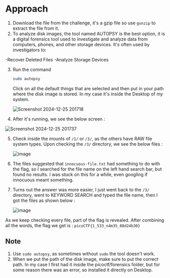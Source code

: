 # Approach

1. Download the file from the challenge, it's a gzip file so use `gunzip` to extract the file from it.
2. To analyze disk images, the tool named AUTOPSY is the best option, it is a digital forensics tool used to investigate and analyze data from computers, phones, and other storage devices. It's often used by investigators to:

  -Recover Deleted Files
  -Analyze Storage Devices

3. Run the command
   
   ```bash
   sudo autopsy
   ```

   Click on all the default things that are selected and then put in your path where the disk image is stored. In my case it's inside the Desktop of my system.

   ![Screenshot 2024-12-25 201718](https://github.com/user-attachments/assets/06975774-2902-4f3e-bac0-b1493a41547c)

4. After it's running, we see the below screen : 

  ![Screenshot 2024-12-25 201737](https://github.com/user-attachments/assets/0994614e-c468-4fbb-919b-2bb6e6666d69)

5. Check inside the mounts of `/1/` or `/3/`, as the others have RAW file system types. Upon checking the `/3/` directory, we see the below files :

   ![image](https://github.com/user-attachments/assets/07217058-7239-489c-b27a-15a3664bb5c2)


6. The files suggested that `innocuous-file.txt` had something to do with the flag, so I searched for the file name on the left hand search bar, but found no results. I was stuck on this for a while, even googling if innocuous meant something.
7. Turns out the answer was more easier, I just went back to the `/3/` directory, went to KEYWORD SEARCH and typed the file name, then I got the files as shown below :

   ![image](https://github.com/user-attachments/assets/4857c284-59f0-4860-b2bd-2630c51a1a4e)


As we keep checking every file, part of the flag is revealed. After combining all the words, the flag we get is :  `picoCTF{1_533_n4m35_80d24b30}`



## Note

1) Use `sudo autopsy`, as sometimes without `sudo` the tool doesn't work.
2) When we put the path of the disk image, make sure to put the correct path. In my case I first had it inside the picoctf/forensics folder, but for some reason there was an error, so installed it directly on Desktop.

